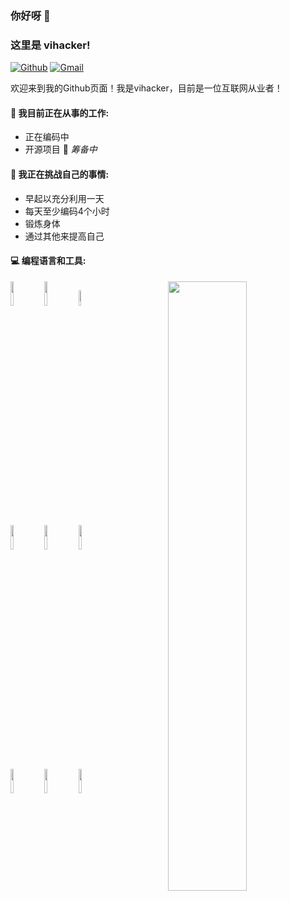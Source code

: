 

### 你好呀 👋 
### 这里是 vihacker!

[![Github](https://img.shields.io/badge/-Github-000?style=flat&logo=Github&logoColor=white)](https://github.com/wiltonicp)
[![Gmail](https://img.shields.io/badge/-Gmail-c14438?style=flat&logo=Gmail&logoColor=white)](mailto:wilton.icp@gmail.com)

欢迎来到我的Github页面！我是vihacker，目前是一位互联网从业者！


#### 🌱 我目前正在从事的工作: 
- 正在编码中
- 开源项目 🚀 *筹备中*

#### :muscle:  我正在挑战自己的事情:
- 早起以充分利用一天
- 每天至少编码4个小时
- 锻炼身体
- 通过其他来提高自己

#### :computer: 编程语言和工具: 
<p>
	<img width="50%" align="right" src="https://github-readme-stats.vercel.app/api?username=wiltonicp&show_icons=true&hide_border=true" />

<code><img width="10%" src="https://www.vectorlogo.zone/logos/java/java-ar21.svg"></code>
<code><img width="10%" src="https://www.vectorlogo.zone/logos/python/python-ar21.svg"></code>
<code><img width="8%" src="https://www.vectorlogo.zone/logos/r-project/r-project-icon.svg"></code>
<br />
<code><img width="10%" src="https://www.vectorlogo.zone/logos/pocoo_flask/pocoo_flask-ar21.svg"></code>
<code><img width="10%" src="https://www.vectorlogo.zone/logos/mysql/mysql-ar21.svg"></code>
<code><img width="10%" src="https://www.vectorlogo.zone/logos/mongodb/mongodb-ar21.svg"></code>
<br />
<code><img width="10%" src="https://www.vectorlogo.zone/logos/apache_spark/apache_spark-ar21.svg"></code>
<code><img width="10%" src="https://www.vectorlogo.zone/logos/apache_hadoop/apache_hadoop-ar21.svg"></code>
<code><img width="10%" src="https://www.vectorlogo.zone/logos/git-scm/git-scm-ar21.svg"></code>
</p>
